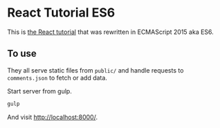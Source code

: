 # React Tutorial ES6

This is [the React tutorial](http://facebook.github.io/react/docs/tutorial.html) that was rewritten in ECMAScript 2015 aka ES6.

## To use

They all serve static files from `public/` and handle requests to `comments.json` to fetch or add data.

Start server from gulp.

```sh
gulp
```

And visit <http://localhost:8000/>.
